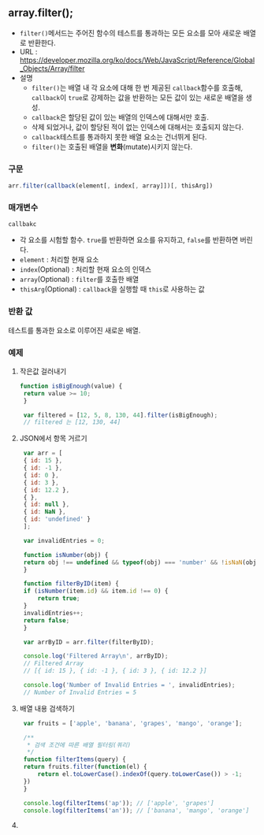 ## array.filter();
- `filter()`메서드는 주어진 함수의 테스트를 통과하는 모든 요소를 모아 새로운 배열로 반환한다.
- URL : https://developer.mozilla.org/ko/docs/Web/JavaScript/Reference/Global_Objects/Array/filter
- 설명
  - `filter()`는 배열 내 각 요소에 대해 한 번 제공된 `callback`함수를 호출해, `callback`이 `true`로 강제하는 값을 반환하는 모든 값이 있는 새로운 배열을 생성.
  - `callback`은 할당된 값이 있는 배열의 인덱스에 대해서만 호출.
  - 삭제 되었거나, 값이 할당된 적이 없는 인덱스에 대해서는 호출되지 않는다.
  - `callback`테스트를 통과하지 못한 배열 요소는 건너뛰게 된다.
  - `filter()`는 호출된 배열을 **변화**(mutate)시키지 않는다.

### 구문

```javascript
arr.filter(callback(element[, index[, array]])[, thisArg])
```

### 매개변수
`callbakc`
- 각 요소를 시험할 함수. `true`를 반환하면 요소를 유지하고, `false`를 반환하면 버린다.
- `element` : 처리할 현재 요소
- `index`(Optional) : 처리할 현재 요소의 인덱스
- `array`(Optional) : `filter`를 호출한 배열
- `thisArg`(Optional) : `callback`을 실행할 때 `this`로 사용하는 값

### 반환 값
테스트를 통과한 요소로 이루어진 새로운 배열.

### 예제
1) 작은값 걸러내기
   ```javascript
   function isBigEnough(value) {
    return value >= 10;
    }

    var filtered = [12, 5, 8, 130, 44].filter(isBigEnough);
    // filtered 는 [12, 130, 44]
    ```

2) JSON에서 항목 거르기
   ```javascript
    var arr = [
    { id: 15 },
    { id: -1 },
    { id: 0 },
    { id: 3 },
    { id: 12.2 },
    { },
    { id: null },
    { id: NaN },
    { id: 'undefined' }
    ];

    var invalidEntries = 0;

    function isNumber(obj) {
    return obj !== undefined && typeof(obj) === 'number' && !isNaN(obj);
    }

    function filterByID(item) {
    if (isNumber(item.id) && item.id !== 0) {
        return true;
    }
    invalidEntries++;
    return false;
    }

    var arrByID = arr.filter(filterByID);

    console.log('Filtered Array\n', arrByID);
    // Filtered Array
    // [{ id: 15 }, { id: -1 }, { id: 3 }, { id: 12.2 }]

    console.log('Number of Invalid Entries = ', invalidEntries);
    // Number of Invalid Entries = 5
   ```
3) 배열 내용 검색하기
   ```javascript
    var fruits = ['apple', 'banana', 'grapes', 'mango', 'orange'];

    /**
     * 검색 조건에 따른 배열 필터링(쿼리)
     */
    function filterItems(query) {
    return fruits.filter(function(el) {
        return el.toLowerCase().indexOf(query.toLowerCase()) > -1;
    })
    }

    console.log(filterItems('ap')); // ['apple', 'grapes']
    console.log(filterItems('an')); // ['banana', 'mango', 'orange']
   ```
4)
